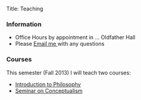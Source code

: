 Title: Teaching

### Information

- Office Hours by appointment in ... Oldfather Hall
- Please [ Email me ](mailto:mclearc@gmail.com) with any questions

### Courses

This semester (Fall 2013) I will teach two courses: 

- [ Introduction to Philosophy ](|filename|/pages/intro.md)
- [ Seminar on Conceptualism ](|filename|/pages/conceptualism.md)





